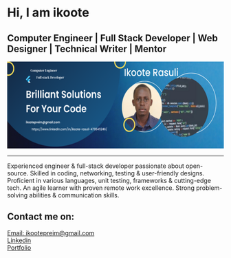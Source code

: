 <h1>Hi, I am ikoote</h1>
<h2>Computer Engineer | Full Stack Developer | Web Designer | Technical Writer | Mentor</h2>

<img src="./Brilliant Solutions For Your Code.png" alt="">
<hr>

<p>Experienced engineer & full-stack developer passionate about open-source. Skilled in coding, networking, testing & user-friendly designs. Proficient in various languages, unit testing, frameworks & cutting-edge tech. An agile learner with proven remote work excellence. Strong problem-solving abilities & communication skills.</p>
<div>
  <h2>Contact me on:</h2>
<a href=""><link rel="stylesheet" href="">Email: ikootepreim@gmail.com</a> 
</div>
<div>
<a href="https://www.linkedin.com/public-profile/settings?lipi=urn%3Ali%3Apage%3Ad_flagship3_profile_self_edit_contact-info%3Bz8CafrwYQmWbn19fG2ozYQ%3D%3D">Linkedin</a>
</div>
<div>
<a href="https://github.com/ikoote1/ikoote-Portfolio">Portfolio</a>
</div>
